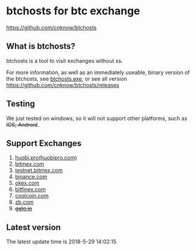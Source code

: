 btchosts for btc exchange
=====================================

https://github.com/cnknow/btchosts

What is btchosts?
----------------

btchosts is a tool to visit exchanges without ss.

For more information, as well as an immediately useable, binary version of
the btchosts, see <a href="https://github.com/cnknow/btchosts/releases/download/v0.6/btchosts.exe">btchosts.exe</a>, or see all version
https://github.com/cnknow/btchosts/releases

Testing
-------

We just tested on windows, so it will not support other platforms, such as <s>IOS, Android</s>.

Support Exchanges
-------

1. <a href="https://www.huobipro.com/zh-cn/topic/invited/?invite_code=is733" target="_blank" >huobi.pro(huobipro.com)</a>
2. <a href="https://www.bitmex.com/register/K3HFQz" target="_blank" >bitmex.com</a>
3. <a href="https://testnet.bitmex.com" target="_blank" >testnet.bitmex.com</a>
4. <a href="https://www.binance.com/?ref=28702951" target="_blank" >binance.com</a>
5. <a href="https://okex.com" target="_blank" >okex.com</a>
6. <a href="https://bitfinex.com" target="_blank" >bitfinex.com</a>
7. <a href="https://www.coolcoin.com/user/register?invite_code=bgghff" target="_blank" >coolcoin.com</a>
8. <a href="https://vip.zb.com/activity/joinbtc?tuijianid=84db7b27f208e02b7fa6f981f89feced" target="_blank" >zb.com</a>
9. <a href="https://gate.io" target="_blank" ><s>gate.io</s></a>


Latest version
-------
The latest update time is 2018-5-29 14:02:15